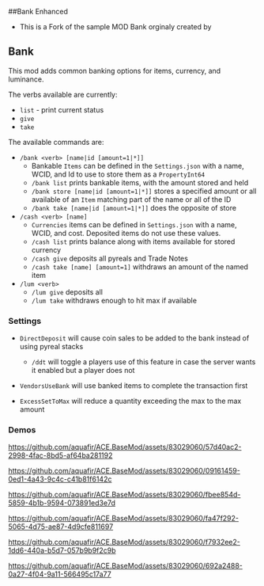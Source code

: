##Bank Enhanced
 * This is a Fork of the sample MOD Bank orginaly created by 
 
 
 ## Bank

This mod adds common banking options for items, currency, and luminance.



The verbs available are currently:

* `list` - print current status
* `give`
* `take`



The available commands are:

* `/bank <verb> [name|id [amount=1|*]]`
  * Bankable `Items` can be defined in the `Settings.json` with a name, WCID, and Id to use to store them as a `PropertyInt64` 
  * `/bank list` prints bankable items, with the amount stored and held
  * `/bank store [name|id [amount=1|*]]` stores a specified amount or all available of an `Item` matching part of the name or all of the ID
  * `/bank take [name|id [amount=1|*]]` does the opposite of store
* `/cash <verb> [name]`
  * `Currencies` items can be defined in `Settings.json` with a name, WCID, and cost.  Deposited items do not use these values.
  * `/cash list` prints balance along with items available for stored currency
  * `/cash give` deposits all pyreals and Trade Notes
  * `/cash take [name] [amount=1]` withdraws an amount of the named item
* `/lum <verb>`
  * `/lum give` deposits all
  * `/lum take` withdraws enough to hit max if available







### Settings

* `DirectDeposit` will cause coin sales to be added to the bank instead of using pyreal stacks
  * `/ddt` will toggle a players use of this feature in case the server wants it enabled but a player does not

* `VendorsUseBank` will use banked items to complete the transaction first
* `ExcessSetToMax` will reduce a quantity exceeding the max to the max amount






### Demos

https://github.com/aquafir/ACE.BaseMod/assets/83029060/57d40ac2-2998-4fac-8bd5-af64ba281192



https://github.com/aquafir/ACE.BaseMod/assets/83029060/09161459-0ed1-4a43-9c4c-c41b81f6142c



https://github.com/aquafir/ACE.BaseMod/assets/83029060/fbee854d-5859-4b1b-9594-073891ed3e7d



https://github.com/aquafir/ACE.BaseMod/assets/83029060/fa47f292-5065-4d75-ae87-4d9cfe811697



https://github.com/aquafir/ACE.BaseMod/assets/83029060/f7932ee2-1dd6-440a-b5d7-057b9b9f2c9b



https://github.com/aquafir/ACE.BaseMod/assets/83029060/692a2488-0a27-4f04-9a11-566495c17a77


